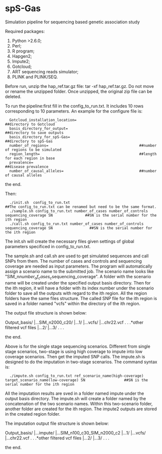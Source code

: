 # spS-Gas
Simulation pipeline for sequencing based genetic association study

Required packages:
1. Python >2.6.0;
2. Perl;
2. R program;
3. Hapgen2;
4. Impute2;
5. Gotcloud;
6. ART sequencing reads simulator;
7. PLINK and PLINK/SEQ.

Before run, unzip the hap_ref.tar.gz file: tar -xf hap_ref.tar.gz. Do not move or rename the unzipped folder. Once unzipped, the original zip file can be deleted.

To run the pipeline:first fill in the config_to_run.txt. It includes 10 rows corresponding to 10 parameters. An example for the configure file is:

      Gotcloud_installation_location=                             ##directory to Gotcloud
      basis_directory_for_output=                                 ##directory to save outputs
      basis_directory_for_spS-Gas=                                ##directory to spS-Gas
      number_of_regions=                                          ##number of regions to be simulated
      region_length=                                              ##length for each region in base
      prevalence=                                                 ##disease prevalence
      number_of_causal_alleles=                                   ##number of causal alleles

the end.

Then:

      ./init.sh  config_to_run.txt                                                                          ##The config_to_run.txt can be renamed but need to be the same format.
      ./sample.sh config_to_run.txt number_of_cases number_of_controls sequencing_coverage SN               ##SN is the serial number for the ith region
      ./call.sh config_to_run.txt number_of_cases number_of_controls sequencing_coverage SN                 ##SN is the serial number for the ith region

The init.sh will create the necessary files given settings of global parameters specificed in config_to_run.txt.

The sample.sh and call.sh are used to get simulated sequences and call SNPs from them. The number of cases and controls and sequencing coverage are needed as input parameters. The program will automatically assign a scenario name to the submitted job. The scenario name looks like "SIM_n$number_of_cases_c$sequencing_coverage". A folder with the scenario name will be created under the specified output basis directory. Then for the ith region, it will have a folder with its index number under the scenario folder to save all the outputs with regard to the ith region. All the region folders have the same files structure. The called SNP file for the ith region is saved in a folder named "vcfs" within the directory of the ith region.

The output file structure is shown below:

Output_basis/
      |...SIM_n2000_c20/
            |...1/
                  |...vcfs/
                        |...chr22.vcf
                        .
                        .
                        .*other filtered vcf files
            |...2/
            |...3/
            .
            .
            .
            

the end.


Above is for the single stage sequencing scenarios. Different from single stage scenarios, two-stage is using high coverage to impute into low coverage scenarios. Then get the imputed SNP calls. The impute.sh is designed to do the imputation in two-stage scenarios. The command syntax is:

      ./impute.sh config_to_run.txt ref_scenario_name(high-coverage) target_scenario_name(low-coverage) SN                  ##SN is the serial number for the ith region
      
All the imputation results are sved in a folder named impute under the output basis directory. The impute.sh will create a folder named by the concatenation of the two scenario names. Within this two-scenario folder, another folder are created for the ith region. The impute2 outputs are stored in the created region folder.

The imputation output file structure is shown below:

Output_basis/
      |...impute/
            |...SIM_n100_c30_SIM_n2000_c2
                  |...1/
                        |...vcfs/
                              |...chr22.vcf
                              .
                              .
                              .*other filtered vcf files
            |...2/
            |...3/
            .
            .
            .
            

the end.
